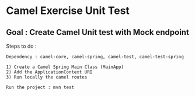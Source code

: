 Camel Exercise Unit Test
========================

Goal : Create Camel Unit test with Mock endpoint
------------------------------------------------

Steps to do :

    Dependency : camel-core, camel-spring, camel-test, camel-test-spring

    1) Create a Camel Spring Main Class (MainApp)
    2) Add the ApplicationContext URI
    3) Run locally the camel routes

    Run the project : mvn test
